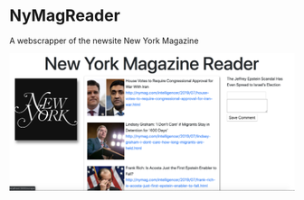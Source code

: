 # NyMagReader
A webscrapper of the newsite New York Magazine


![my scraper](https://github.com/cqyates/NyMagReader/blob/master/Screenshot%202019-07-16%2013.59.40.png)
